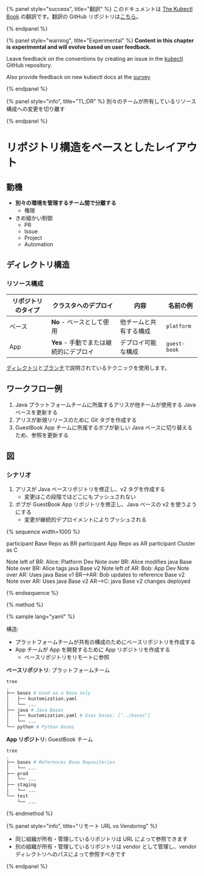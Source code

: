 {% panel style="success", title="翻訳" %}
このドキュメントは [The Kubectl Book](https://kubectl.docs.kubernetes.io/) の翻訳です。翻訳の GitHub リポジトリは[こちら](https://github.com/FujiHaruka/kubectl-book-ja)。

{% endpanel %}

{% panel style="warning", title="Experimental" %}
**Content in this chapter is experimental and will evolve based on user feedback.**

Leave feedback on the conventions by creating an issue in the [kubectl](https://github.com/kubernetes/kubectl/issues)
GitHub repository.

Also provide feedback on new kubectl docs at the [survey](https://www.surveymonkey.com/r/JH35X82)

{% endpanel %}

{% panel style="info", title="TL;DR" %}
別々のチームが所有しているリソース構成への変更を切り離す

{% endpanel %}

# リポジトリ構造をベースとしたレイアウト

## 動機

- **別々の環境を管理するチーム間で分離する**
  - 権限
- きめ細かい制御
  - PR
  - Issue
  - Project
  - Automation

## ディレクトリ構造

### リソース構成

| リポジトリのタイプ | クラスタへのデプロイ               | 内容          | 名前の例         |
| --------- | ------------------------ | ----------- | ------------ |
| ベース       | **No** - ベースとして使用        | 他チームと共有する構成 | `platform`   |
| App       | **Yes** - 手動でまたは継続的にデプロイ | デプロイ可能な構成   | `guest-book` |

[ディレクトリ](structure_directories.md)と[ブランチ](structure_branches.md)で説明されているテクニックを使用します。

## ワークフロー例

1. Java プラットフォームチームに所属するアリスが他チームが使用する Java ベースを更新する
2. アリスが新規リリースのために Git タグを作成する
3. GuestBook App チームに所属するボブが新しい Java ベースに切り替えるため、参照を更新する

## 図

### シナリオ

1. アリスが Java ベースリポジトリを修正し、v2 タグを作成する
   - 変更はこの段階ではどこにもプッシュされない
1. ボブが GuestBook App リポジトリを修正し、Java ベースの v2 を使うようにする
   - 変更が継続的デプロイメントによりプッシュされる

{% sequence width=1000 %}

participant Base Repo as BR
participant App Repo as AR
participant Cluster as C

Note left of BR: Alice: Platform Dev
Note over BR: Alice modifies java Base
Note over BR: Alice tags java Base v2
Note left of AR: Bob: App Dev
Note over AR: Uses java Base v1
BR-->AR: Bob updates to reference Base v2
Note over AR: Uses java Base v2
AR-->C: java Base v2 changes deployed

{% endsequence %}

{% method %}

{% sample lang="yaml" %}

構造:

- プラットフォームチームが共有の構成のためにベースリポジトリを作成する
- App チームが App を開発するために App リポジトリを作成する
  - ベースリポジトリをリモートに参照

**ベースリポジトリ**: プラットフォームチーム

```bash
tree
.
├── bases # Used as a Base only
│   ├── kustomization.yaml
│   └── ...
├── java # Java Bases
│   ├── kustomization.yaml # Uses bases: ["../bases"]
│   └── ...
└── python # Python Bases
```

**App リポジトリ:** GuestBook チーム

```bash
tree
.
├── bases # References Base Repositories
│   └── ...
├── prod
│   └── ...
├── staging
│   └── ...
└── test
    └── ...
```

{% endmethod %}

{% panel style="info", title="リモート URL vs Vendoring" %}

- 同じ組織が所有・管理しているリポジトリは URL によって参照できます
- 別の組織が所有・管理しているリポジトリは vendor として管理し、vendor ディレクトリへのパスによって参照すべきです

{% endpanel %}

